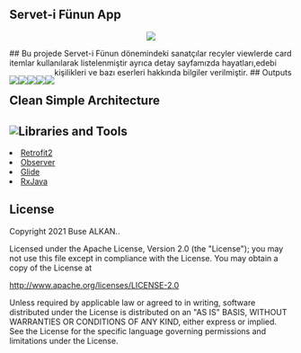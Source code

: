 ## Servet-i Fünun App 
<p align="center"><img src="https://raw.githubusercontent.com/busealkan/h5190059busealkan/master/app/src/main/res/drawable/logo.jpg"/></p>
## Bu projede Servet-i Fünun dönemindeki sanatçılar recyler viewlerde card itemlar kullanılarak listelenmiştir ayrıca detay sayfamızda hayatları,edebi kişilikleri ve bazı eserleri hakkında bilgiler verilmiştir.
## Outputs
<p style="float:left;"><img src="https://raw.githubusercontent.com/busealkan/h5190059busealkan/master/screens/E1_splash.png"/></p>
<p style="float:left;"><img src="https://raw.githubusercontent.com/busealkan/h5190059busealkan/master/screens/E2_liste.png"/></p>
<p style="float:left;"><img src="https://raw.githubusercontent.com/busealkan/h5190059busealkan/master/screens/E3_detay.png"/></p>
<p style="float:left;"><img src="https://raw.githubusercontent.com/busealkan/h5190059busealkan/master/screens/alert_internet.png"/></p>
<p style="float:left;"><img src="https://raw.githubusercontent.com/busealkan/h5190059busealkan/master/screens/alert_cikis.png"/></p>

## Clean Simple Architecture
<p style="float:left;"><img src="https://raw.githubusercontent.com/busealkan/h5190059busealkan/master/images/mvc.png"/></p>

## Libraries and Tools 
<li><a href="https://square.github.io/retrofit/">Retrofit2</a></li>
<li><a href="https://developer.android.com/reference/android/arch/lifecycle/Observer">Observer</a></li> 
<li><a href="https://bumptech.github.io/glide/doc/download-setup.html">Glide</a></li>
<li><a href="https://github.com/ReactiveX/RxJava">RxJava</a></li> 


## License
Copyright 2021 Buse ALKAN..

Licensed under the Apache License, Version 2.0 (the "License");
you may not use this file except in compliance with the License.
You may obtain a copy of the License at

   http://www.apache.org/licenses/LICENSE-2.0

Unless required by applicable law or agreed to in writing, software
distributed under the License is distributed on an "AS IS" BASIS,
WITHOUT WARRANTIES OR CONDITIONS OF ANY KIND, either express or implied.
See the License for the specific language governing permissions and
limitations under the License.
